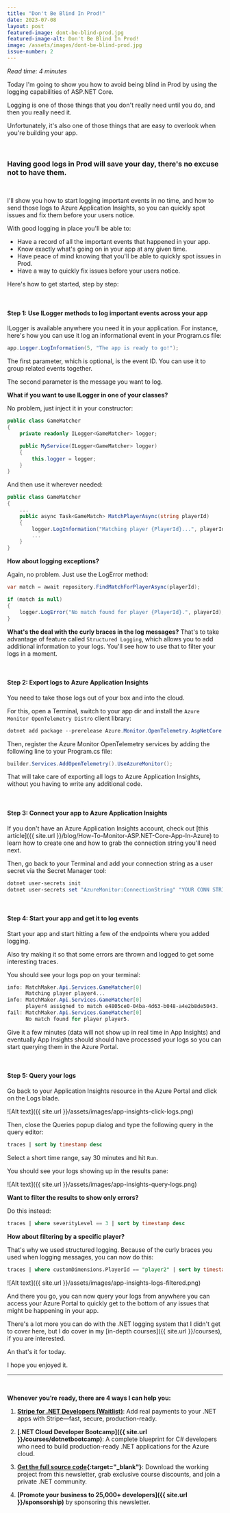 ```yaml
---
title: "Don't Be Blind In Prod!"
date: 2023-07-08
layout: post
featured-image: dont-be-blind-prod.jpg
featured-image-alt: Don't Be Blind In Prod!
image: /assets/images/dont-be-blind-prod.jpg
issue-number: 2
---
```


*Read time: 4 minutes*

Today I'm going to show you how to avoid being blind in Prod by using the logging capabilities of ASP.NET Core. 

Logging is one of those things that you don't really need until you do, and then you really need it. 

Unfortunately, it's also one of those things that are easy to overlook when you're building your app. 

<br/>

### **Having good logs in Prod will save your day, there's no excuse not to have them.**

<br/>

I'll show you how to start logging important events in no time, and how to send those logs to Azure Application Insights, so you can
quickly spot issues and fix them before your users notice.

With good logging in place you'll be able to:

* Have a record of all the important events that happened in your app.
* Know exactly what's going on in your app at any given time.
* Have peace of mind knowing that you'll be able to quickly spot issues in Prod.
* Have a way to quickly fix issues before your users notice.

Here's how to get started, step by step:

<br/>

#### **Step 1: Use ILogger methods to log important events across your app**
ILogger is available anywhere you need it in your application. For instance, here's how you can use it log an informational event in your Program.cs file:

```csharp
app.Logger.LogInformation(5, "The app is ready to go!");
```

The first parameter, which is optional, is the event ID. You can use it to group related events together. 

The second parameter is the message you want to log. 

**What if you want to use ILogger in one of your classes?** 

No problem, just inject it in your constructor:

```csharp
public class GameMatcher
{
    private readonly ILogger<GameMatcher> logger;

    public MyService(ILogger<GameMatcher> logger)
    {
        this.logger = logger;
    }
}
```

And then use it wherever needed:

```csharp
public class GameMatcher
{
    ...    
    public async Task<GameMatch> MatchPlayerAsync(string playerId)
    {
        logger.LogInformation("Matching player {PlayerId}...", playerId);
        ...
    }
}
```

**How about logging exceptions?** 

Again, no problem. Just use the LogError method:

```csharp
var match = await repository.FindMatchForPlayerAsync(playerId);

if (match is null)
{
    logger.LogError("No match found for player {PlayerId}.", playerId);
}
```

**What's the deal with the curly braces in the log messages?**
That's to take advantage of feature called `Structured Logging`, which allows you to add additional information to your logs. You'll see how to use that to filter your logs in a moment.

<br/>

#### **Step 2: Export logs to Azure Application Insights**
You need to take those logs out of your box and into the cloud. 

For this, open a Terminal, switch to your app dir and install the `Azure Monitor OpenTelemetry Distro` client library:

```powershell
dotnet add package --prerelease Azure.Monitor.OpenTelemetry.AspNetCore
```

Then, register the Azure Monitor OpenTelemetry services by adding the following line to your Program.cs file:

```csharp
builder.Services.AddOpenTelemetry().UseAzureMonitor();
```

That will take care of exporting all logs to Azure Application Insights, without you having to write any additional code.

<br/>

#### **Step 3: Connect your app to Azure Application Insights**
If you don't have an Azure Application Insights account, check out [this article]({{ site.url }}/blog/How-To-Monitor-ASP.NET-Core-App-In-Azure) to learn how to create one and how to grab the connection string you'll need next.

Then, go back to your Terminal and add your connection string as a user secret via the Secret Manager tool:

```powershell
dotnet user-secrets init
dotnet user-secrets set "AzureMonitor:ConnectionString" "YOUR CONN STRING HERE"
```

<br/>

#### **Step 4: Start your app and get it to log events**
Start your app and start hitting a few of the endpoints where you added logging.

Also try making it so that some errors are thrown and logged to get some interesting traces.

You should see your logs pop on your terminal:

```powershell
info: MatchMaker.Api.Services.GameMatcher[0]
      Matching player player4...
info: MatchMaker.Api.Services.GameMatcher[0]
      player4 assigned to match e4805ce0-04ba-4d63-b048-a4e2b8de5043.
fail: MatchMaker.Api.Services.GameMatcher[0]
      No match found for player player5.
```

Give it a few minutes (data will not show up in real time in App Insights) and eventually App Insights should should have processed your logs so you can start querying them in the Azure Portal.

<br/>

#### **Step 5: Query your logs**
Go back to your Application Insights resource in the Azure Portal and click on the Logs blade.

![Alt text]({{ site.url }}/assets/images/app-insights-click-logs.png)

Then, close the Queries popup dialog and type the following query in the query editor:

```sql
traces | sort by timestamp desc
```

Select a short time range, say 30 minutes and hit `Run`. 

You should see your logs showing up in the results pane:

![Alt text]({{ site.url }}/assets/images/app-insights-query-logs.png)

**Want to filter the results to show only errors?** 

Do this instead:

```sql
traces | where severityLevel == 3 | sort by timestamp desc
```

**How about filtering by a specific player?** 

That's why we used structured logging. Because of the curly braces you used when logging messages, you can now do this:

```sql
traces | where customDimensions.PlayerId == "player2" | sort by timestamp desc
```

![Alt text]({{ site.url }}/assets/images/app-insights-logs-filtered.png)

And there you go, you can now query your logs from anywhere you can access your Azure Portal to quickly get to the bottom of any issues that might be happening in your app.

There's a lot more you can do with the .NET logging system that I didn't get to cover here, but I do cover in my [in-depth courses]({{ site.url }}/courses), if you are interested.

An that's it for today.

I hope you enjoyed it.

---

<br/>

**Whenever you’re ready, there are 4 ways I can help you:**

1. **[​Stripe for .NET Developers (Waitlist)​](https://juliocasal.com/waitlist)**: Add real payments to your .NET apps with Stripe—fast, secure, production-ready.

2. **[.NET Cloud Developer Bootcamp]({{ site.url }}/courses/dotnetbootcamp)**: A complete blueprint for C# developers who need to build production-ready .NET applications for the Azure cloud.

3. **​[​Get the full source code](https://www.patreon.com/juliocasal){:target="_blank"}**: Download the working project from this newsletter, grab exclusive course discounts, and join a private .NET community.

4. **[Promote your business to 25,000+ developers]({{ site.url }}/sponsorship)** by sponsoring this newsletter.